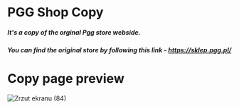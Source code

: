 # PGG Shop Copy
##### It's a copy of the orginal Pgg store webside. 
##### You can find the original store by following this link  - https://sklep.pgg.pl/

# Copy page preview 
![Zrzut ekranu (84)](https://user-images.githubusercontent.com/101500884/185254157-d0aac7b2-68de-4173-baa0-162bdc28bc3e.png)
